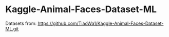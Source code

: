 # Kaggle-Animal-Faces-Dataset-ML
Datasets from: https://github.com/TiaoWa1/Kaggle-Animal-Faces-Dataset-ML.git
